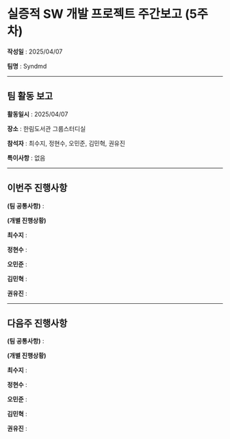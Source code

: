 # 실증적 SW 개발 프로젝트 주간보고 (5주차)
**작성일** : 2025/04/07

**팀명** : Syndmd

***

## 팀 활동 보고
**활동일시** : 2025/04/07

**장소** : 한림도서관 그룹스터디실

**참석자** : 최수지, 정현수, 오민준, 김민혁, 권유진

**특이사항** : 없음

***

## 이번주 진행사항
**(팀 공통사항)** :

**(개별 진행상황)**

**최수지** :

**정현수** :

**오민준** :

**김민혁** :

**권유진** :

***

## 다음주 진행사항
**(팀 공통사항)** :

**(개별 진행상황)**

**최수지** :

**정현수** :

**오민준** :

**김민혁** :

**권유진** :
